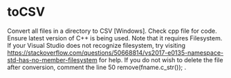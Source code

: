 # toCSV
Convert all files in a directory to CSV [Windows]. Check cpp file for code. Ensure latest version of C++ is being used.
Note that it requires Filesystem. If your Visual Studio does not recognize filesystem, try visiting https://stackoverflow.com/questions/50668814/vs2017-e0135-namespace-std-has-no-member-filesystem for help.
If you do not wish to delete the file after conversion, comment the line 50 remove(fname.c_str()); .
